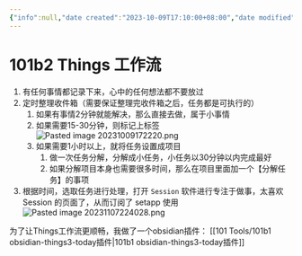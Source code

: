 ```yaml
---
{"info":null,"date created":"2023-10-09T17:10:00+08:00","date modified":"2024-04-14T23:27:57+08:00","tags":["效率","tools","things3"],"dg-publish":true,"aliases":[],"permalink":"/101 Tools/101b2 Things 工作流/","dgPassFrontmatter":true,"noteIcon":"2","created":"2023-10-09T17:10:00+08:00","updated":"2024-04-14T23:27:57+08:00"}
---
```



# 101b2 Things 工作流

1. 有任何事情都记录下来，心中的任何想法都不要放过
2. 定时整理收件箱（需要保证整理完收件箱之后，任务都是可执行的）
	1. 如果有事情2分钟就能解决，那么直接去做，属于小事情
	2. 如果需要15-30分钟，则标记上标签 ![Pasted image 20231009172220.png](/img/user/card/Pasted%20image%2020231009172220.png)
	3. 如果需要1小时以上，就将任务设置成项目
		1. 做一次任务分解，分解成小任务，小任务以30分钟以内完成最好
		2. 如果分解项目本身也需要很多时间，那么在项目里面加一个【分解任务】的事项
3. 根据时间，选取任务进行处理，打开 `Session` 软件进行专注于做事，太喜欢 Session 的页面了，从而订阅了 setapp 使用  ![Pasted image 20231107224028.png](/img/user/card/Pasted%20image%2020231107224028.png)

为了让Things工作流更顺畅，我做了一个obsidian插件： [[101 Tools/101b1 obsidian-things3-today插件\|101b1 obsidian-things3-today插件]]
